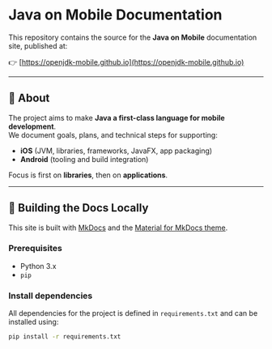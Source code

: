 # Java on Mobile Documentation

This repository contains the source for the **Java on Mobile** documentation site, published at:

👉 [https://openjdk-mobile.github.io](https://openjdk-mobile.github.io)

---

## 📖 About

The project aims to make **Java a first-class language for mobile development**.  
We document goals, plans, and technical steps for supporting:

- **iOS** (JVM, libraries, frameworks, JavaFX, app packaging)
- **Android** (tooling and build integration)

Focus is first on **libraries**, then on **applications**.


---

## 🚀 Building the Docs Locally

This site is built with [MkDocs](https://www.mkdocs.org/) and the [Material for MkDocs theme](https://squidfunk.github.io/mkdocs-material/).

### Prerequisites
- Python 3.x  
- `pip`

### Install dependencies
All dependencies for the project is defined in `requirements.txt` and can be installed using:

```bash
pip install -r requirements.txt


